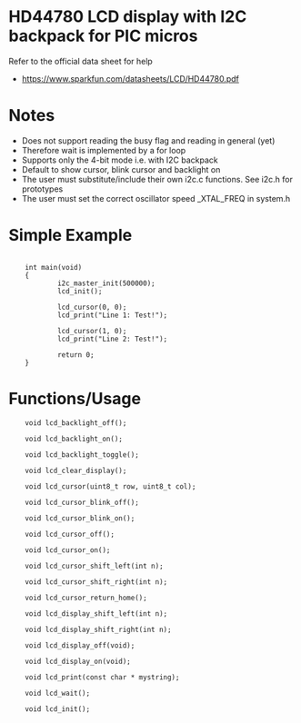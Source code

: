  
# HD44780 LCD display with I2C backpack for PIC micros

Refer to the official data sheet for help

- https://www.sparkfun.com/datasheets/LCD/HD44780.pdf


# Notes

- Does not support reading the busy flag and reading in general (yet)
- Therefore wait is implemented by a for loop
- Supports only the 4-bit mode i.e. with I2C backpack
- Default to show cursor, blink cursor and backlight on
- The user must substitute/include their own i2c.c functions. See i2c.h for prototypes
- The user must set the correct oscillator speed _XTAL_FREQ in system.h


# Simple Example
```

    int main(void) 
    {
            i2c_master_init(500000);
            lcd_init();
                    
            lcd_cursor(0, 0);
            lcd_print("Line 1: Test!");
            
            lcd_cursor(1, 0);
            lcd_print("Line 2: Test!");
            
            return 0; 
    }
```

# Functions/Usage

```
    void lcd_backlight_off();

    void lcd_backlight_on();

    void lcd_backlight_toggle();

    void lcd_clear_display();

    void lcd_cursor(uint8_t row, uint8_t col); 

    void lcd_cursor_blink_off();

    void lcd_cursor_blink_on();

    void lcd_cursor_off();

    void lcd_cursor_on();

    void lcd_cursor_shift_left(int n);

    void lcd_cursor_shift_right(int n);

    void lcd_cursor_return_home();

    void lcd_display_shift_left(int n);

    void lcd_display_shift_right(int n);

    void lcd_display_off(void);

    void lcd_display_on(void);

    void lcd_print(const char * mystring);

    void lcd_wait();

    void lcd_init();

```